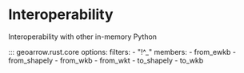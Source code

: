 # Interoperability

Interoperability with other in-memory Python

::: geoarrow.rust.core
    options:
      filters:
        - "!^_"
      members:
        - from_ewkb
        - from_shapely
        - from_wkb
        - from_wkt
        - to_shapely
        - to_wkb
